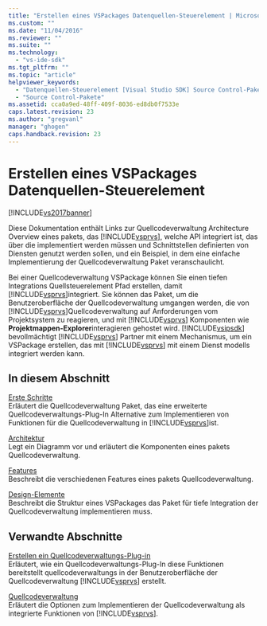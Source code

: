 ```yaml
---
title: "Erstellen eines VSPackages Datenquellen-Steuerelement | Microsoft Docs"
ms.custom: ""
ms.date: "11/04/2016"
ms.reviewer: ""
ms.suite: ""
ms.technology: 
  - "vs-ide-sdk"
ms.tgt_pltfrm: ""
ms.topic: "article"
helpviewer_keywords: 
  - "Datenquellen-Steuerelement [Visual Studio SDK] Source Control-Pakete erstellen"
  - "Source Control-Pakete"
ms.assetid: cca0a9ed-48ff-409f-8036-ed8db0f7533e
caps.latest.revision: 23
ms.author: "gregvanl"
manager: "ghogen"
caps.handback.revision: 23
---
```

# Erstellen eines VSPackages Datenquellen-Steuerelement
[!INCLUDE[vs2017banner](../../code-quality/includes/vs2017banner.md)]

Diese Dokumentation enthält Links zur Quellcodeverwaltung Architecture Overview eines pakets, das [!INCLUDE[vsprvs](../../code-quality/includes/vsprvs_md.md)], welche API integriert ist, das über die implementiert werden müssen und Schnittstellen definierten von Diensten genutzt werden sollen, und ein Beispiel, in dem eine einfache Implementierung der Quellcodeverwaltung Paket veranschaulicht.  
  
 Bei einer Quellcodeverwaltung VSPackage können Sie einen tiefen Integrations Quellsteuerelement Pfad erstellen, damit [!INCLUDE[vsprvs](../../code-quality/includes/vsprvs_md.md)]integriert.  Sie können das Paket, um die Benutzeroberfläche der Quellcodeverwaltung umgangen werden, die von [!INCLUDE[vsprvs](../../code-quality/includes/vsprvs_md.md)]Quellcodeverwaltung auf Anforderungen vom Projektsystem zu reagieren, und mit [!INCLUDE[vsprvs](../../code-quality/includes/vsprvs_md.md)] Komponenten wie **Projektmappen\-Explorer**interagieren gehostet wird.  [!INCLUDE[vsipsdk](../../extensibility/includes/vsipsdk_md.md)] bevollmächtigt [!INCLUDE[vsprvs](../../code-quality/includes/vsprvs_md.md)] Partner mit einem Mechanismus, um ein VSPackage erstellen, das mit [!INCLUDE[vsprvs](../../code-quality/includes/vsprvs_md.md)] mit einem Dienst modells integriert werden kann.  
  
## In diesem Abschnitt  
 [Erste Schritte](../../extensibility/internals/getting-started-with-source-control-vspackages.md)  
 Erläutert die Quellcodeverwaltung Paket, das eine erweiterte Quellcodeverwaltungs\-Plug\-In Alternative zum Implementieren von Funktionen für die Quellcodeverwaltung in [!INCLUDE[vsprvs](../../code-quality/includes/vsprvs_md.md)]ist.  
  
 [Architektur](../../extensibility/internals/source-control-vspackage-architecture.md)  
 Legt ein Diagramm vor und erläutert die Komponenten eines pakets Quellcodeverwaltung.  
  
 [Features](../../extensibility/internals/source-control-vspackage-features.md)  
 Beschreibt die verschiedenen Features eines pakets Quellcodeverwaltung.  
  
 [Design\-Elemente](../../extensibility/internals/source-control-vspackage-design-elements.md)  
 Beschreibt die Struktur eines VSPackages das Paket für tiefe Integration der Quellcodeverwaltung implementieren muss.  
  
## Verwandte Abschnitte  
 [Erstellen ein Quellcodeverwaltungs\-Plug\-in](../../extensibility/internals/creating-a-source-control-plug-in.md)  
 Erläutert, wie ein Quellcodeverwaltungs\-Plug\-In diese Funktionen bereitstellt quellcodeverwaltungs in der Benutzeroberfläche der Quellcodeverwaltung [!INCLUDE[vsprvs](../../code-quality/includes/vsprvs_md.md)] erstellt.  
  
 [Quellcodeverwaltung](../../extensibility/internals/source-control.md)  
 Erläutert die Optionen zum Implementieren der Quellcodeverwaltung als integrierte Funktionen von [!INCLUDE[vsprvs](../../code-quality/includes/vsprvs_md.md)].